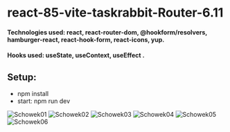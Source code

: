# react-85-vite-taskrabbit-Router-6.11

#### Technologies used: react, react-router-dom, @hookform/resolvers, hamburger-react, react-hook-form, react-icons, yup.
#### Hooks used: useState, useContext, useEffect  .
## Setup:
* npm install
* start: npm run dev



![Schowek01](https://github.com/ajarek/react-85-vite-taskrabbit-Router-6.11/assets/61388692/a1a7ca10-44b3-4633-8cea-e26030674554)
![Schowek02](https://github.com/ajarek/react-85-vite-taskrabbit-Router-6.11/assets/61388692/12568dbf-c15d-4d6d-9ed4-de6f81768c8d)
![Schowek03](https://github.com/ajarek/react-85-vite-taskrabbit-Router-6.11/assets/61388692/d9e7daf9-9236-4375-bd86-2ad379fcce62)
![Schowek04](https://github.com/ajarek/react-85-vite-taskrabbit-Router-6.11/assets/61388692/435742d6-4368-4f73-96f5-ed08b86198d5)
![Schowek05](https://github.com/ajarek/react-85-vite-taskrabbit-Router-6.11/assets/61388692/7122ed18-2736-442a-a708-1417747b5594)
![Schowek06](https://github.com/ajarek/react-85-vite-taskrabbit-Router-6.11/assets/61388692/c1e11267-cdf3-4d2b-9131-5b44cd2a5a54)

